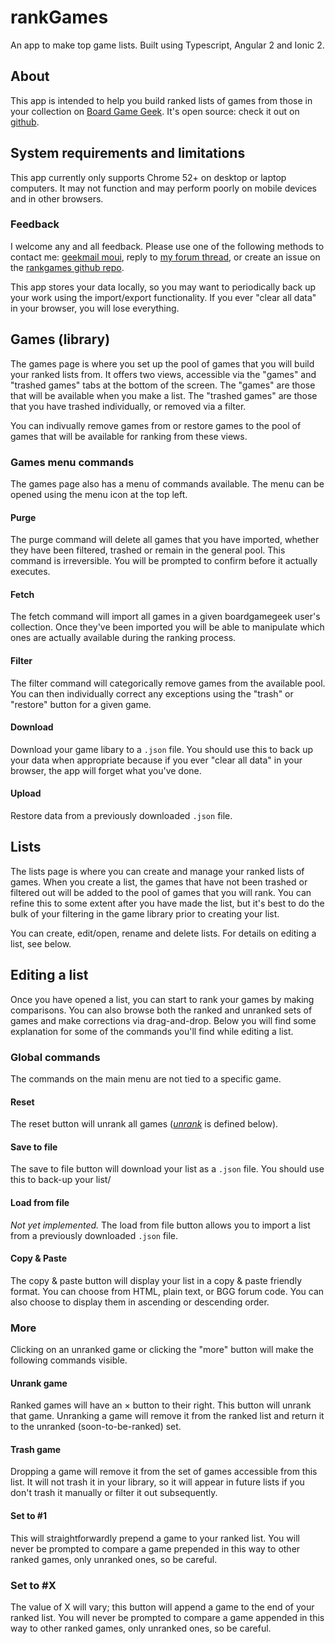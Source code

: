 # rankGames

An app to make top game lists. Built using Typescript, Angular 2 and Ionic 2.

## About
This app is intended to help you build ranked lists of games from those in your collection
on [Board Game Geek](http://boardgamegeek.com). It's open source: check it out on [github](https://github.com/moui72/rankGames/).
## System requirements and limitations
This app currently only supports Chrome 52+ on desktop or laptop computers.
It may not function and may perform poorly on mobile devices and in other browsers.

### Feedback
I welcome any and all feedback. Please use one of the following methods to contact me: [geekmail moui](https://www.boardgamegeek.com/geekmail/compose?touser=moui), reply to [my forum thread](https://www.boardgamegeek.com/article/23452478), or create an issue on the [rankgames github repo](https://github.com/moui72/rankGames/issues).

This app stores your data locally, so you may want to periodically back up your work using the import/export functionality. If you ever "clear all data" in your browser, you will lose everything.


## Games (library)
The games page is where you set up the pool of games that you will build
your ranked lists from. It offers two views, accessible via the "games"
and "trashed games" tabs at the bottom of the screen. The "games" are
those that will be available when you make a list. The "trashed games"
are those that you have trashed individually, or removed via a filter.

You can indivually remove games from or restore games to the pool of
games that will be available for ranking from these views.

### Games menu commands
The games page also has a menu of commands available. The menu can be
opened using the menu icon at the top left.

#### Purge
The purge command will delete all games that you have imported, whether
they have been filtered, trashed or remain in the general pool. This
command is irreversible. You will be prompted to confirm before it
actually executes.

#### Fetch
The fetch command will import all games in a given boardgamegeek user's
collection. Once they've been imported you will be able to manipulate
which ones are actually available during the ranking process.

#### Filter
The filter command will categorically remove games from the available
pool. You can then individually correct any exceptions using the "trash"
or "restore" button for a given game.

#### Download
Download your game libary to a `.json` file. You should use this to back up your data when
appropriate because if you ever "clear all data" in your browser, the app will forget what
you've done.

#### Upload
Restore data from a previously downloaded `.json` file.

## Lists
The lists page is where you can create and manage your ranked lists of games. 
When you create a list, the games that have not been trashed or filtered out 
will be added to the pool of games that you will rank. You can refine this to some 
extent after you have made the list, but it's best to do the bulk of your filtering 
in the game library prior to creating your list.

You can create, edit/open, rename and delete lists. For details on editing a list, see below.

## Editing a list
Once you have opened a list, you can start to rank your games by making comparisons. 
You can also browse both the ranked and unranked sets of games and make corrections via 
drag-and-drop. Below you will find some explanation for some of the commands you'll find 
while editing a list.

### Global commands
The commands on the main menu are not tied to a specific game.

#### Reset
The reset button will unrank all games (*[unrank](#Unrank_game_92)* is defined below).

#### Save to file
The save to file button will download your list as a `.json` file. You should use this to 
back-up your list/

#### Load from file
*Not yet implemented.* The load from file button allows you to import a list from a previously
downloaded `.json` file.

#### Copy &amp; Paste
The copy &amp; paste button will display your list in a copy &amp; paste friendly format. You 
can choose from HTML, plain text, or BGG forum code. You can also choose to display them in
ascending or descending order.

### More
Clicking on an unranked game or clicking the "more" button will make the following commands
visible.

#### Unrank game
Ranked games will have an &times; button to their right. This button will unrank that game.
Unranking a game will remove it from the ranked list and return it to the 
unranked (soon-to-be-ranked) set.

#### Trash game
Dropping a game will remove it from the set of games accessible from this list.
It will not trash it in your library, so it will appear in future lists if you
don't trash it manually or filter it out subsequently.

#### Set to #1
This will straightforwardly prepend a game to your ranked list. You will never be prompted 
to compare a game prepended in this way to other ranked games, only unranked ones, so be careful.

### Set to #X
The value of X will vary; this button will append a game to the end of your ranked list. 
You will never be prompted to compare a game appended in this way to other ranked games, 
only unranked ones, so be careful.
 
